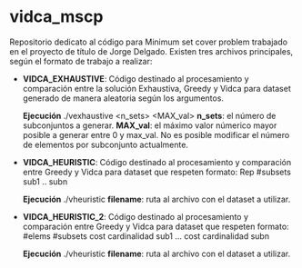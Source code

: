 # vidca_mscp
Repositorio dedicato al código para Minimum set cover problem trabajado en el proyecto de título de Jorge Delgado.
Existen tres archivos principales, según el formato de trabajo a realizar:

- **VIDCA_EXHAUSTIVE**: Código destinado al procesamiento y comparación entre la solución Exhaustiva, Greedy y Vidca para dataset generado de manera aleatoria según los argumentos.

  	**Ejecución**
./vexhaustive  <n_sets> <MAX_val>
  **n_sets**: el número de subconjuntos a generar.
  **MAX_val**: el máximo valor númerico mayor posible a generar entre 0 y max_val. 
  No es posible modificar el número de elementos por subconjunto actualmente.
  
- **VIDCA_HEURISTIC**: Código destinado al procesamiento y comparación entre Greedy y Vidca para dataset que respeten formato:
    Rep
    #subsets
    sub1
    ..
    subn
    
    **Ejecución**
./vheuristic  <filename>
  **filename**: ruta al archivo con el dataset a utilizar.

    
- **VIDCA_HEURISTIC_2**: Código destinado al procesamiento y comparación entre Greedy y Vidca para dataset que respeten formato:
    #elems #subsets
    cost cardinalidad sub1
    ...
     cost cardinalidad subn
     
     **Ejecución**
     ./vheuristic  <filename>
  **filename**: ruta al archivo con el dataset a utilizar.
